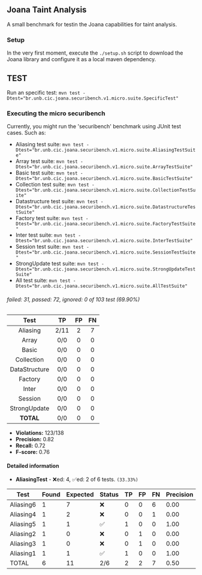## Joana Taint Analysis

A small benchmark for testin the Joana capabilities for taint analysis.

### Setup

In the very first moment, execute the `./setup.sh` script to download the Joana 
library and configure it as a local maven dependency. 

## TEST

Run an specific test: `mvn test -Dtest="br.unb.cic.joana.securibench.v1.micro.suite.SpecificTest"`

### Executing the micro securibench

Currently, you might run the 'securibench' benchmark using JUnit test cases. Such as:

   * Aliasing test suite: `mvn test -Dtest="br.unb.cic.joana.securibench.v1.micro.suite.AliasingTestSuite"`
   * Array test suite: `mvn test -Dtest="br.unb.cic.joana.securibench.v1.micro.suite.ArrayTestSuite"`
   * Basic test suite: `mvn test -Dtest="br.unb.cic.joana.securibench.v1.micro.suite.BasicTestSuite"`
   * Collection test suite: `mvn test -Dtest="br.unb.cic.joana.securibench.v1.micro.suite.CollectionTestSuite"`
   * Datastructure test suite: `mvn test -Dtest="br.unb.cic.joana.securibench.v1.micro.suite.DatastructureTestSuite"`
   * Factory test suite: `mvn test -Dtest="br.unb.cic.joana.securibench.v1.micro.suite.FactoryTestSuite"`
   * Inter test suite: `mvn test -Dtest="br.unb.cic.joana.securibench.v1.micro.suite.InterTestSuite"`
   * Session test suite: `mvn test -Dtest="br.unb.cic.joana.securibench.v1.micro.suite.SessionTestSuite"`
   * StrongUpdate test suite: `mvn test -Dtest="br.unb.cic.joana.securibench.v1.micro.suite.StrongUpdateTestSuite"`
   * All test suite: `mvn test -Dtest="br.unb.cic.joana.securibench.v1.micro.suite.AllTestSuite"`
   
<!-- ### Executing the micro securibench

Currently, you might run the 'securibench' benchmark using JUnit test cases. Such as:

   * Aliasing test suite: `mvn test -Dtest="br.unb.cic.joana.securibench.v2.micro.suite.AliasingTestSuite"`
   * Array test suite: `mvn test -Dtest="br.unb.cic.joana.securibench.v2.micro.suite.ArrayTestSuite"`
   * Basic test suite: `mvn test -Dtest="br.unb.cic.joana.securibench.v2.micro.suite.BasicTestSuite"`
   * Collection test suite: `mvn test -Dtest="br.unb.cic.joana.securibench.v2.micro.suite.CollectionTestSuite"`
   * Datastructure test suite: `mvn test -Dtest="br.unb.cic.joana.securibench.v2.micro.suite.DatastructureTestSuite"`
   * Factory test suite: `mvn test -Dtest="br.unb.cic.joana.securibench.v2.micro.suite.FactoryTestSuite"`
   * Inter test suite: `mvn test -Dtest="br.unb.cic.joana.securibench.v2.micro.suite.InterTestSuite"`
   * Session test suite: `mvn test -Dtest="br.unb.cic.joana.securibench.v2.micro.suite.SessionTestSuite"`
   * StrongUpdate test suite: `mvn test -Dtest="br.unb.cic.joana.securibench.v2.micro.suite.StrongUpdateTestSuite"` -->


###### failed: 31, passed: 72, ignored: 0 of 103 test (69.90%)

|     Test      |   TP    | FP  | FN  | 
|:-------------:|:-------:|:---:|:---:|
|   Aliasing    |   2/11  |  2  |  7  |   
|     Array     |   0/0   |  0  |  0  |   
|     Basic     |   0/0   |  0  |  0  |  
|  Collection   |   0/0   |  0  |  0  | 
| DataStructure |   0/0   |  0  |  0  |  
|    Factory    |   0/0   |  0  |  0  |  
|     Inter     |   0/0   |  0  |  0  |  
|    Session    |   0/0   |  0  |  0  |  
| StrongUpdate  |   0/0   |  0  |  0  |   
|   **TOTAL**   |   0/0   |  0  |  0  |   

- **Violations:** 123/138
- **Precision:** 0.82
- **Recall:** 0.72
- **F-score:** 0.76


#### Detailed information

- **AliasingTest** - ❌ed: 4, ✅ed: 2 of 6 tests. `(33.33%)`

| Test      | Found | Expected | Status | TP | FP | FN | Precision | Recall | F1   |
|-----------|-------|----------|--------|----|----|----|-----------|--------|------|
| Aliasing6 | 1     | 7        | ❌      | 0  | 0  | 6  | 0.00      | 0.00   | 0.00 |
| Aliasing4 | 1     | 2        | ❌      | 0  | 0  | 1  | 0.00      | 0.00   | 0.00 |
| Aliasing5 | 1     | 1        | ✅      | 1  | 0  | 0  | 1.00      | 1.00   | 1.00 |
| Aliasing2 | 1     | 0        | ❌      | 0  | 1  | 0  | 0.00      | 0.00   | 0.00 |
| Aliasing3 | 1     | 0        | ❌      | 0  | 1  | 0  | 0.00      | 0.00   | 0.00 |
| Aliasing1 | 1     | 1        | ✅      | 1  | 0  | 0  | 1.00      | 1.00   | 1.00 |
| TOTAL     | 6     | 11       | 2/6    | 2  | 2  | 7  | 0.50      | 0.22   | 0.31 |


<!-- - **ArraysTest** - failed: 0, passed: 0, ignored: 0 of 10 test `(0%)`

- **BasicTest** - failed: 0, passed: 0, ignored: 0 of  test `(59.52%)`

- **CollectionTest** - failed: 0, passed: 0, ignored: 0 of 14 test `(100%)`

- **DataStructureTest** - failed: 0, passed: 0, ignored: 0 of 6 test `(100%)`

- **FactoryTest** - failed: 0, passed: 0, ignored: 0 of  3 test `(100%)`

- **InterTest** - failed: 0, passed: 0, ignored: 0 of  14 test `(85.71%)`

- **SessionTest** - failed: 0, passed: 0, ignored: 0 of 3 test `(0%)`

- **StrongUpdateTest** - failed: 0, passed: 0, ignored: 0 of 5 test `(0%)` -->